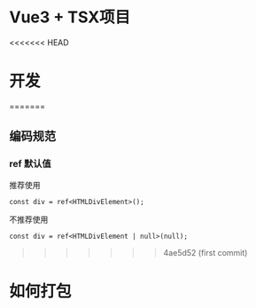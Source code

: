 # Vue3 + TSX项目

<<<<<<< HEAD
# 开发
=======
## 编码规范

### ref 默认值
推荐使用

```tsx
const div = ref<HTMLDivElement>();
```

不推荐使用

```tsx
const div = ref<HTMLDivElement | null>(null);
```
>>>>>>> 4ae5d52 (first commit)
# 如何打包